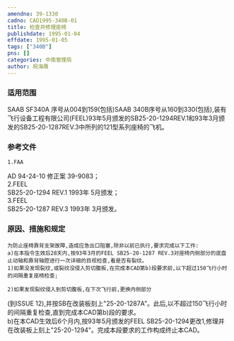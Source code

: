 ```yaml
---
amendno: 39-1330  
cadno: CAD1995-340B-01  
title: 检查并修理座椅  
publishdate: 1995-01-04  
effdate: 1995-01-05  
tags: ["340B"]  
pns: []  
categories: 中南管理局  
author: 祝海鹰  
---
```

  
### 适用范围  
SAAB SF340A 序号从004到159(包括)SAAB 340B序号从160到330(包括),装有飞行设备工程有限公司(FEEL)93年5月颁发的SB25-20-1294REV.1和93年3月颁发的SB25-20-1287REV.3中所列的121型系列座椅的飞机。  
  
<!--more-->  
### 参考文件  
    1.FAA  
AD 94-24-10 修正案 39-9083；  
2.FEEL  
SB25-20-1294 REV.1 1993年 5月颁发；  
3.FEEL  
SB25-20-1287 REV.3 1993年 3月颁发。  
  
### 原因、措施和规定  
    为防止座椅靠背支架故障,造成应急出口阻塞,除非以前已执行,要求完成以下工作:  
    a)在本指令生效后28天内,按93年3月的FEEL SB25-20-1287 REV.3对座椅内侧部分的底盘止动轴和靠背轴腔进行一次详细的目视检查,看是否有裂纹。  
    1)如果没发现裂纹,或裂纹没侵入剪切腹板,在完成本CAD第b)段要求前,以下超过150飞行小时的间隔重复座椅检查;  
  
    2)如果发现裂纹侵入到剪切腹板,在下次飞行前,更换内侧部分  
  
(到ISSUE 12),并按SB在改装板刻上"25-20-1287A"。此后,以不超过150飞行小时的间隔重复检查,直到完成本CAD第b)段的要求。  
    b)在本CAD生效后6个月内,按93年5月颁发的FEEL SB25-20-1294更改1,修理并在改装板上刻上"25-20-1294"。完成本段要求的工作构成终止本CAD。  
